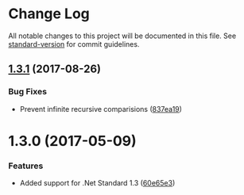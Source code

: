 # Change Log

All notable changes to this project will be documented in this file. See [standard-version](https://github.com/conventional-changelog/standard-version) for commit guidelines.

<a name="1.3.1"></a>
## [1.3.1](https://github.com/derekgreer/expectedObjects/compare/v1.3.0...v1.3.1) (2017-08-26)


### Bug Fixes

* Prevent infinite recursive comparisions ([837ea19](https://github.com/derekgreer/expectedObjects/commit/837ea19))



<a name="1.3.0"></a>
# 1.3.0 (2017-05-09)


### Features

* Added support for .Net Standard 1.3 ([60e65e3](https://github.com/derekgreer/expectedObjects/commit/60e65e3))
